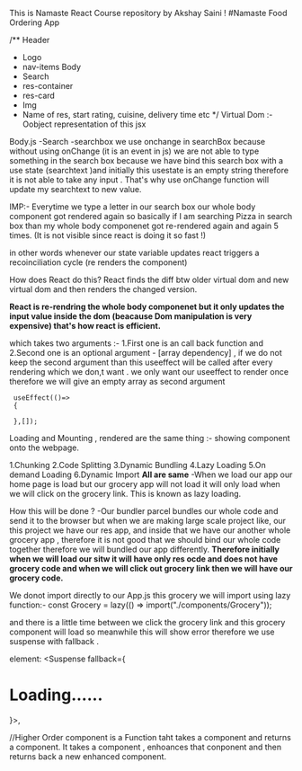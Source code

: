 This is Namaste React Course repository by Akshay Saini ! 
#Namaste Food Ordering App


/**
Header
 - Logo
 - nav-items
Body
 - Search
 - res-container
  - res-card
   - Img
   - Name of res, start rating, cuisine, delivery time etc 
 */
Virtual Dom :- Oobject representation of this jsx

Body.js
 -Search
  -searchbox
   we use onchange in searchBox because without using onChange (it is an event in js) we are not able to type something in the search box because we have bind this search box with a use state (searchtext )and initially this usestate is an empty string therefore it is not able to take any input .
   That's why use onChange function will update my searchtext to new value.

   IMP:- Everytime we type a letter in our search box our whole body component got rendered again
   so basically if I am searching Pizza in search box than my whole body componenet got re-rendered again and again 5 times.
   (It is not visible since react is doing it so fast !)

   in other words
   whenever our state variable updates react triggers a recoinciliation cycle (re renders the component)
   <!-- This recoinciliation cycle algo is making react faster. -->

  How does React do this?
   React finds the diff btw older virtual dom and new virtual dom and then renders the changed version.

   **React is re-rendring the whole body componenet but it only updates the input value inside the dom (beacause Dom manipulation is very expensive) that's how react is efficient.**
   

   <!-- useEffect is a Hook  -->
   which takes two arguments :-
    1.First one is an call back function and
    2.Second one is an optional argument - [array dependency] ,
    if we do not keep the second argument than this useeffect will be called after every rendering which we don,t want .
     we only want our useeffect to render once therefore we will give an empty array as second argument

     useEffect(()=>
     {

     },[]);


Loading and Mounting , rendered are the same thing :- showing component onto the webpage.


  1.Chunking
  2.Code Splitting
  3.Dynamic Bundling
  4.Lazy Loading
  5.On demand Loading
  6.Dynamic Import
  **All are same**
  -When we load our app our home page is load but our grocery app will not load it will only load when we will click on the grocery link.
  This is known as lazy loading.

  How this will be done ?
  -Our bundler parcel bundles our whole code and send it to the browser but when we are making large scale project like, our this project we have our res app, and inside that we have our another whole grocery app , therefore it is not good that we should bind our whole code together therefore we will bundled our app differently.
  **Therefore initially when we will load our sitw it will have only res ocde and does not have grocery code and when we will click out grocery link then we will have our grocery code.**

We donot import directly to our App.js this grocery 
we will import using lazy function:-
const Grocery = lazy(() => import("./components/Grocery"));

and there is a little  time between we click the grocery link and this grocery component will load  so meanwhile this will show error therefore we use suspense with fallback .
   
 element: <Suspense fallback={<h1>Loading......</h1>}><Grocery /></Suspense>,


 //Higher Order component is a Function taht takes a component and returns a component. 
      It takes a component , enhoances that conponent and then returns back a new enhanced component.
